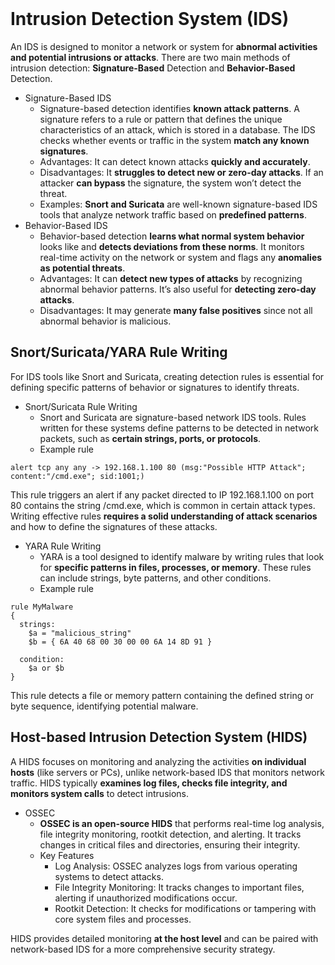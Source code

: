 <br>

# Intrusion Detection System (IDS)
An IDS is designed to monitor a network or system for **abnormal activities and potential intrusions or attacks**. There are two main methods of intrusion detection: **Signature-Based** Detection and **Behavior-Based** Detection.

  - Signature-Based IDS
    - Signature-based detection identifies **known attack patterns**. A signature refers to a rule or pattern that defines the unique characteristics of an attack, which is stored in a database. The IDS checks whether events or traffic in the system **match any known signatures**.
    - Advantages: It can detect known attacks **quickly and accurately**.
    - Disadvantages: It **struggles to detect new or zero-day attacks**. If an attacker **can bypass** the signature, the system won’t detect the threat.
    - Examples: **Snort and Suricata** are well-known signature-based IDS tools that analyze network traffic based on **predefined patterns**.
  - Behavior-Based IDS
    - Behavior-based detection **learns what normal system behavior** looks like and **detects deviations from these norms**. It monitors real-time activity on the network or system and flags any **anomalies as potential threats**.
    - Advantages: It can **detect new types of attacks** by recognizing abnormal behavior patterns. It’s also useful for **detecting zero-day attacks**.
    - Disadvantages: It may generate **many false positives** since not all abnormal behavior is malicious.

## Snort/Suricata/YARA Rule Writing
For IDS tools like Snort and Suricata, creating detection rules is essential for defining specific patterns of behavior or signatures to identify threats.

  - Snort/Suricata Rule Writing
    - Snort and Suricata are signature-based network IDS tools. Rules written for these systems define patterns to be detected in network packets, such as **certain strings, ports, or protocols**.
    - Example rule
```
alert tcp any any -> 192.168.1.100 80 (msg:"Possible HTTP Attack"; content:"/cmd.exe"; sid:1001;)
```  
This rule triggers an alert if any packet directed to IP 192.168.1.100 on port 80 contains the string /cmd.exe, which is common in certain attack types.
Writing effective rules **requires a solid understanding of attack scenarios** and how to define the signatures of these attacks.

  - YARA Rule Writing
    - YARA is a tool designed to identify malware by writing rules that look for **specific patterns in files, processes, or memory**. These rules can include strings, byte patterns, and other conditions.
    - Example rule
```
rule MyMalware
{
  strings:
    $a = "malicious_string"
    $b = { 6A 40 68 00 30 00 00 6A 14 8D 91 }

  condition:
    $a or $b
}
```
This rule detects a file or memory pattern containing the defined string or byte sequence, identifying potential malware.

## Host-based Intrusion Detection System (HIDS)
A HIDS focuses on monitoring and analyzing the activities **on individual hosts** (like servers or PCs), unlike network-based IDS that monitors network traffic. HIDS typically **examines log files, checks file integrity, and monitors system calls** to detect intrusions.

  - OSSEC
    - **OSSEC is an open-source HIDS** that performs real-time log analysis, file integrity monitoring, rootkit detection, and alerting. It tracks changes in critical files and directories, ensuring their integrity.
    - Key Features
      - Log Analysis: OSSEC analyzes logs from various operating systems to detect attacks.
      - File Integrity Monitoring: It tracks changes to important files, alerting if unauthorized modifications occur.
      - Rootkit Detection: It checks for modifications or tampering with core system files and processes.

HIDS provides detailed monitoring **at the host level** and can be paired with network-based IDS for a more comprehensive security strategy.  
<br>